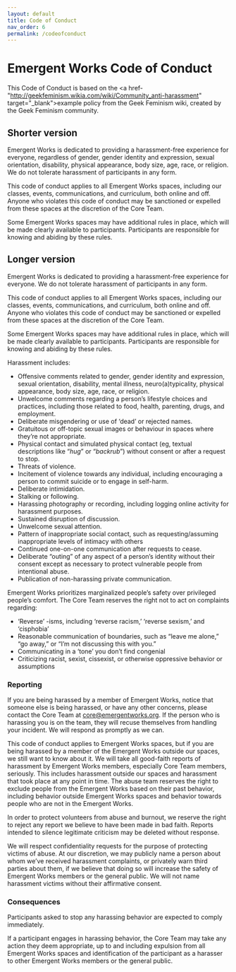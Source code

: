 ```yaml
---
layout: default
title: Code of Conduct
nav_order: 6
permalink: /codeofconduct
---
```

# Emergent Works Code of Conduct

This Code of Conduct is based on the <a href-"http://geekfeminism.wikia.com/wiki/Community_anti-harassment" target="_blank">example policy from the Geek Feminism wiki</a>, created by the Geek Feminism community.

## Shorter version

Emergent Works is dedicated to providing a harassment-free experience for everyone, regardless of gender, gender identity and expression, sexual orientation, disability, physical appearance, body size, age, race, or religion. We do not tolerate harassment of participants in any form.

This code of conduct applies to all Emergent Works spaces, including our classes, events, communications, and curriculum, both online and off. Anyone who violates this code of conduct may be sanctioned or expelled from these spaces at the discretion of the Core Team.

Some Emergent Works spaces may have additional rules in place, which will be made clearly available to participants. Participants are responsible for knowing and abiding by these rules.

## Longer version

Emergent Works is dedicated to providing a harassment-free experience for everyone. We do not tolerate harassment of participants in any form.

This code of conduct applies to all Emergent Works spaces, including our classes, events, communications, and curriculum, both online and off. Anyone who violates this code of conduct may be sanctioned or expelled from these spaces at the discretion of the Core Team.

Some Emergent Works spaces may have additional rules in place, which will be made clearly available to participants. Participants are responsible for knowing and abiding by these rules.

Harassment includes:

- Offensive comments related to gender, gender identity and expression, sexual orientation, disability, mental illness, neuro(a)typicality, physical appearance, body size, age, race, or religion.
- Unwelcome comments regarding a person’s lifestyle choices and practices, including those related to food, health, parenting, drugs, and employment.
- Deliberate misgendering or use of ‘dead’ or rejected names.
- Gratuitous or off-topic sexual images or behaviour in spaces where they’re not appropriate.
- Physical contact and simulated physical contact (eg, textual descriptions like “_hug_” or “_backrub_”) without consent or after a request to stop.
- Threats of violence.
- Incitement of violence towards any individual, including encouraging a person to commit suicide or to engage in self-harm.
- Deliberate intimidation.
- Stalking or following.
- Harassing photography or recording, including logging online activity for harassment purposes.
- Sustained disruption of discussion.
- Unwelcome sexual attention.
- Pattern of inappropriate social contact, such as requesting/assuming inappropriate levels of intimacy with others
- Continued one-on-one communication after requests to cease.
- Deliberate “outing” of any aspect of a person’s identity without their consent except as necessary to protect vulnerable people from intentional abuse.
- Publication of non-harassing private communication.

Emergent Works prioritizes marginalized people’s safety over privileged people’s comfort. The Core Team reserves the right not to act on complaints regarding:

- ‘Reverse’ -isms, including ‘reverse racism,’ ‘reverse sexism,’ and ‘cisphobia’
- Reasonable communication of boundaries, such as “leave me alone,” “go away,” or “I’m not discussing this with you.”
- Communicating in a ‘tone’ you don’t find congenial
- Criticizing racist, sexist, cissexist, or otherwise oppressive behavior or assumptions

### Reporting

If you are being harassed by a member of Emergent Works, notice that someone else is being harassed, or have any other concerns, please contact the Core Team at core@emergentworks.org. If the person who is harassing you is on the team, they will recuse themselves from handling your incident. We will respond as promptly as we can.

This code of conduct applies to Emergent Works spaces, but if you are being harassed by a member of the Emergent Works outside our spaces, we still want to know about it. We will take all good-faith reports of harassment by Emergent Works members, especially Core Team members, seriously. This includes harassment outside our spaces and harassment that took place at any point in time. The abuse team reserves the right to exclude people from the Emergent Works based on their past behavior, including behavior outside Emergent Works spaces and behavior towards people who are not in the Emergent Works.

In order to protect volunteers from abuse and burnout, we reserve the right to reject any report we believe to have been made in bad faith. Reports intended to silence legitimate criticism may be deleted without response.

We will respect confidentiality requests for the purpose of protecting victims of abuse. At our discretion, we may publicly name a person about whom we’ve received harassment complaints, or privately warn third parties about them, if we believe that doing so will increase the safety of Emergent Works members or the general public. We will not name harassment victims without their affirmative consent.

### Consequences

Participants asked to stop any harassing behavior are expected to comply immediately.

If a participant engages in harassing behavior, the Core Team may take any action they deem appropriate, up to and including expulsion from all Emergent Works spaces and identification of the participant as a harasser to other Emergent Works members or the general public.

